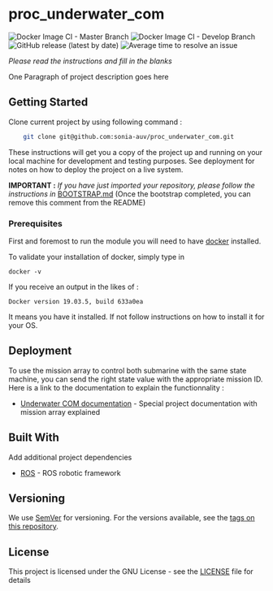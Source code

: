 # proc_underwater_com

![Docker Image CI - Master Branch](https://github.com/sonia-auv/proc_underwater_com/workflows/Docker%20Image%20CI%20-%20Master%20Branch/badge.svg)
![Docker Image CI - Develop Branch](https://github.com/sonia-auv/proc_underwater_com/workflows/Docker%20Image%20CI%20-%20Develop%20Branch/badge.svg?branch=develop)
![GitHub release (latest by date)](https://img.shields.io/github/v/release/sonia-auv/proc_underwater_com)
![Average time to resolve an issue](https://isitmaintained.com/badge/resolution/sonia-auv/proc_underwater_com.svg)


*Please read the instructions and fill in the blanks*


One Paragraph of project description goes here

## Getting Started

Clone current project by using following command :
```bash
    git clone git@github.com:sonia-auv/proc_underwater_com.git
```

These instructions will get you a copy of the project up and running on your local machine for development and testing purposes. See deployment for notes on how to deploy the project on a live system.

**IMPORTANT :** *If you have just imported your repository, please follow the instructions in* [BOOTSTRAP.md](BOOTSTRAP.md) (Once the bootstrap completed, you can remove this comment from the README)

### Prerequisites

First and foremost to run the module you will need to have [docker](https://www.docker.com/get-started?utm_source=google&utm_medium=cpc&utm_campaign=getstarted&utm_content=sitelink&utm_term=getstarted&utm_budget=growth&gclid=CjwKCAjw57b3BRBlEiwA1Imytuv9VRFX5Z0INBaD3JJNSUmadgQh7ZYWTw_r-yFn2S4XjZTsLbNnnBoCPsIQAvD_BwE) installed.

To validate your installation of docker, simply type in

```
docker -v
```

If you receive an output in the likes of :
```
Docker version 19.03.5, build 633a0ea
```

It means you have it installed. If not follow instructions on how to install it for your OS.


## Deployment

To use the mission array to control both submarine with the same state machine, you can send the right state value with the appropriate mission ID. Here is a link to the documentation to explain the functionnality :

* [Underwater COM documentation](https://wiki.sonia.etsmtl.ca/en/software/projects/underwater-com) - Special project documentation with mission array explained

## Built With

Add additional project dependencies

* [ROS](http://wiki.ros.org/) - ROS robotic framework


## Versioning

We use [SemVer](http://semver.org/) for versioning. For the versions available, see the [tags on this repository](https://github.com/your/project/tags).

## License

This project is licensed under the GNU License - see the [LICENSE](LICENSE) file for details
